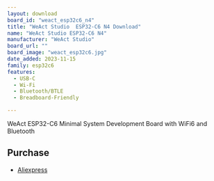 ```yaml
---
layout: download
board_id: "weact_esp32c6_n4"
title: "WeAct Studio  ESP32-C6 N4 Download"
name: "WeAct Studio ESP32-C6 N4"
manufacturer: "WeAct Studio"
board_url: ""
board_image: "weact_esp32c6.jpg"
date_added: 2023-11-15
family: esp32c6
features:
  - USB-C
  - Wi-Fi
  - Bluetooth/BTLE
  - Breadboard-Friendly

---
```


WeAct ESP32-C6 Minimal System Development Board with WiFi6 and Bluetooth

## Purchase
* [Aliexpress](https://www.aliexpress.us/item/3256805383205472.html)
